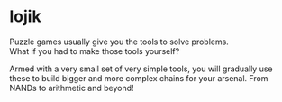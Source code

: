# lojik

Puzzle games usually give you the tools to solve problems.  
What if you had to make those tools yourself?

Armed with a very small set of very simple tools, you will gradually use these to build bigger and more complex chains for your arsenal. From NANDs to arithmetic and beyond! 
